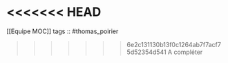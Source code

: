 <<<<<<< HEAD
=======
[[Equipe MOC]]
tags :: #thomas_poirier

>>>>>>> 6e2c131130b13f0c1264ab7f7acf75d52354d541
A compléter